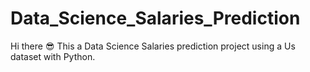 # Data_Science_Salaries_Prediction
Hi there 😎 This a Data Science Salaries prediction project using a Us dataset with Python.
